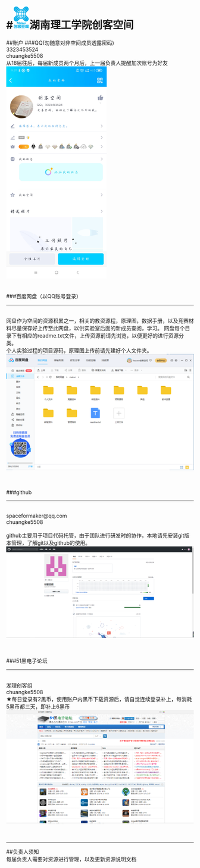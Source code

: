 #<img src="./logo.png" width=44px height=62px>湖南理工学院创客空间
==========

##账户
###QQ(勿随意对非空间成员透露密码)
<br/>
3323453524<br/>
chuangke5508<br/>
从18届往后，每届新成员两个月后，上一届负责人提醒加次账号为好友<br/>
<img src="./QQ.jpg" width=270px height=570px><br/><br/><br/>
###百度网盘（以QQ账号登录）
<hr>
<br/>
网盘作为空间的资源积累之一，相关的教资源程，原理图，数据手册，以及竞赛材料尽量保存好上传至此网盘，以供实验室后面的新成员查阅，学习。
网盘每个目录下有相应的readme.txt文件，上传资源前请先浏览，以便更好的进行资源分类。<br/>
个人实验过程的项目源码，原理图上传前请先建好个人文件夹。<br/>
<img src="./baiduwangpan.png"><br/><br/><br/>

###github
<hr>
<br/>
spaceformaker@qq.com<br/>
chuangke5508<br/><br/>
github主要用于项目代码托管，由于团队进行研发时的协作，本地请先安装git版本管理，了解git以及github的使用。<br/>
<img src="./github.png"><br/><br/><br/>

###51黑电子论坛
<hr>
<br/>
湖理创客组<br/>
chuangke5508<br/>
★每日登录有2黑币，使用账户内黑币下载资源后，请自觉连续登录补上，每消耗5黑币都三天，即补上6黑币<br/>
<img src="./51hei.png"><br/><br/><br/>
<hr>

##负责人须知
<br/>
每届负责人需要对资源进行管理，以及更新资源说明文档

